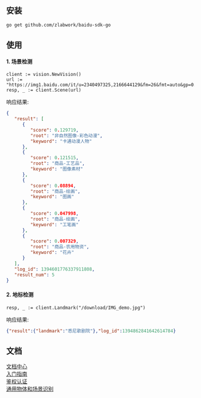 ## 安装
```bash
go get github.com/zlabwork/baidu-sdk-go
```

## 使用

#### 1. 场景检测
```golang
client := vision.NewVision()
url := "https://img1.baidu.com/it/u=2340497325,2166644129&fm=26&fmt=auto&gp=0.jpg"
resp, _ := client.Scene(url)
```

响应结果:
```json
{
   "result": [
      {
         "score": 0.129719,
         "root": "非自然图像-彩色动漫",
         "keyword": "卡通动漫人物"
      },
      {
         "score": 0.121515,
         "root": "商品-工艺品",
         "keyword": "图像素材"
      },
      {
         "score": 0.08894,
         "root": "商品-绘画",
         "keyword": "图画"
      },
      {
         "score": 0.047998,
         "root": "商品-绘画",
         "keyword": "工笔画"
      },
      {
         "score": 0.007329,
         "root": "商品-农用物资",
         "keyword": "花卉"
      }
   ],
   "log_id": 1394601776337911808,
   "result_num": 5
}
```

#### 2. 地标检测
```.env
resp, _ := client.Landmark("/download/IMG_demo.jpg")
```
响应结果:
```json
{"result":{"landmark":"悉尼歌剧院"},"log_id":1394862841642614784}
```

## 文档
[文档中心](https://cloud.baidu.com/doc/index.html)  
[入门指南](https://cloud.baidu.com/doc/StartGuide/index.html)  
[鉴权认证](https://cloud.baidu.com/doc/Reference/s/Njwvz1wot)  
[通用物体和场景识别](https://ai.baidu.com/tech/imagerecognition/general)  

